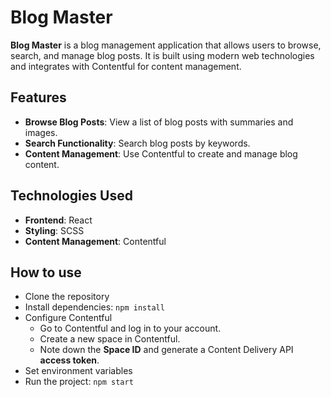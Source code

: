 # Blog Master

**Blog Master** is a blog management application that allows users to browse, search, and manage blog posts. It is built using modern web technologies and integrates with Contentful for content management.

## Features

- **Browse Blog Posts**: View a list of blog posts with summaries and images.
- **Search Functionality**: Search blog posts by keywords.
- **Content Management**: Use Contentful to create and manage blog content.

## Technologies Used

- **Frontend**: React
- **Styling**: SCSS
- **Content Management**: Contentful

## How to use

- Clone the repository
- Install dependencies: `npm install`
- Configure Contentful
  - Go to Contentful and log in to your account.
  - Create a new space in Contentful.
  - Note down the **Space ID** and generate a Content Delivery API **access token**.
- Set environment variables
- Run the project: `npm start`
